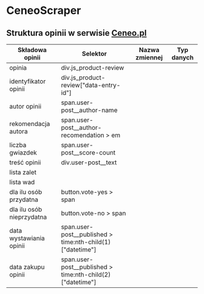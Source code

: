 # CeneoScraper

## Struktura opinii w serwisie [Ceneo.pl](https://www.ceneo.pl/)
|Składowa opinii|Selektor|Nazwa zmiennej|Typ danych|
|---------------|--------|--------------|----------|
|opinia|div.js_product-review|||
|identyfikator opinii|div.js_product-review\["data-entry-id"\]|||
|autor opinii|span.user-post__author-name|||
|rekomendacja autora|span.user-post__author-recomendation > em|||
|liczba gwiazdek|span.user-post__score-count|||
|treść opinii|div.user-post__text|||
|lista zalet||||
|lista wad||||
|dla ilu osób przydatna|button.vote-yes > span|||
|dla ilu osób nieprzydatna|button.vote-no > span|||
|data wystawiania opinii|span.user-post__published > time:nth-child(1)\["datetime"\]|||
|data zakupu opinii|span.user-post__published > time:nth-child(2)\["datetime"\]|||